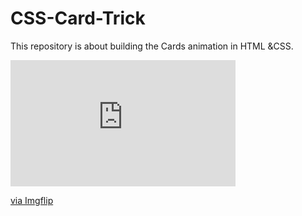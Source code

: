 # CSS-Card-Trick
This repository is about building the Cards animation in HTML &amp;CSS.
<div style="width:360px;max-width:100%;"><div style="height:0;padding-bottom:56.11%;position:relative;"><iframe width="360" height="202" style="position:absolute;top:0;left:0;width:100%;height:100%;" frameBorder="0" src="https://imgflip.com/embed/4eskbr"></iframe></div><p><a href="https://imgflip.com/gif/4eskbr">via Imgflip</a></p></div>
